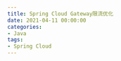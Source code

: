 ```yaml
---
title: Spring Cloud Gateway限流优化
date: 2021-04-11 00:00:00
categories: 
- Java
tags:
- Spring Cloud
---
```


